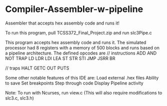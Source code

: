 # Compiler-Assembler-w-pipeline
Assembler that accepts hex assembly code and runs it!

To run this program, pull TCSS372_Final_Project.zip and run slc3Pipe.c

This program accepts hex assembly code and runs it. 
The simulated processor had 8 registers with a memory of 500 blocks and runs
based on a pipeline architecture. The defined opcodes are 
// instructions
ADD
AND
NOT
TRAP
LD
LDR
LDI
LEA
ST
STR
STI
JMP
JSRR
BR

// traps
HALT
GETC
OUT
PUTS

Some other notable features of this IDE are:
Load external .hex files
Ability to save
Set breakpoints
Step through code
Display Pipeline activity



Note:
To run with Ncurses, run view.c 
(This will also require modifications to slc3.c, slc3.h)
